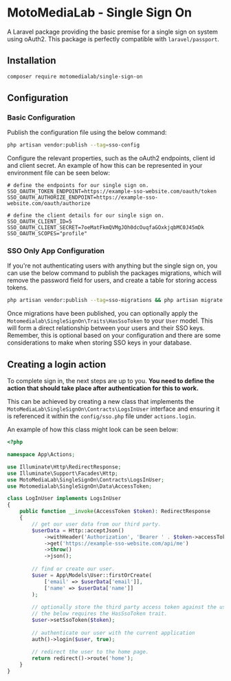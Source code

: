 # MotoMediaLab - Single Sign On

A Laravel package providing the basic premise for a single sign on system using oAuth2.
This package is perfectly compatible with `laravel/passport`.

## Installation

```bash
composer require motomedialab/single-sign-on
```

## Configuration

### Basic Configuration

Publish the configuration file using the below command:

```bash
php artisan vendor:publish --tag=sso-config
```

Configure the relevant properties, such as the oAuth2 endpoints, client id and client secret.
An example of how this can be represented in your environment file can be seen below:

```dotenv
# define the endpoints for our single sign on.
SSO_OAUTH_TOKEN_ENDPOINT=https://example-sso-website.com/oauth/token
SSO_OAUTH_AUTHORIZE_ENDPOINT=https://example-sso-website.com/oauth/authorize

# define the client details for our single sign on.
SSO_OAUTH_CLIENT_ID=5
SSO_OAUTH_CLIENT_SECRET=7oeMatFkmQVMgJOh0dcOuqfaGOxkjqbMC0J45mDk
SSO_OAUTH_SCOPES="profile"
```

### SSO Only App Configuration

If you're not authenticating users with anything but the single sign on, you can use the below command to publish the
packages migrations, which will remove the password field for users, and create a table for storing access tokens.

```bash
php artisan vendor:publish --tag=sso-migrations && php artisan migrate
```

Once migrations have been published, you can optionally apply the `Motomedialab\SingleSignOn\Traits\HasSsoToken` to your `User` model.
This will form a direct relationship between your users and their SSO keys. Remember, this is optional based on your configuration
and there are some considerations to make when storing SSO keys in your database.

## Creating a login action

To complete sign in, the next steps are up to you. **You need to define the action that should take place after authentication for this to work.**

This can be achieved by creating a new class that implements the
`MotoMediaLab\SingleSignOn\Contracts\LogsInUser` interface and ensuring it is referenced it within the `config/sso.php` file under `actions.login`.

An example of how this class might look can be seen below:

```php
<?php

namespace App\Actions;

use Illuminate\Http\RedirectResponse;
use Illuminate\Support\Facades\Http;
use MotoMediaLab\SingleSignOn\Contracts\LogsInUser;
use Motomedialab\SingleSignOn\Data\AccessToken;

class LogInUser implements LogsInUser
{
    public function __invoke(AccessToken $token): RedirectResponse
    {
        // get our user data from our third party.
        $userData = Http::acceptJson()
            ->withHeader('Authorization', 'Bearer ' . $token->accessToken)
            ->get('https://example-sso-website.com/api/me')
            ->throw()
            ->json();
            
        // find or create our user.
        $user = App\Models\User::firstOrCreate(
            ['email' => $userData['email']],
            ['name' => $userData['name']]
        );
        
        // optionally store the third party access token against the user.
        // the below requires the HasSsoToken trait.
        $user->setSsoToken($token);
        
        // authenticate our user with the current application
        auth()->login($user, true);
        
        // redirect the user to the home page.
        return redirect()->route('home');
    }
}
```
